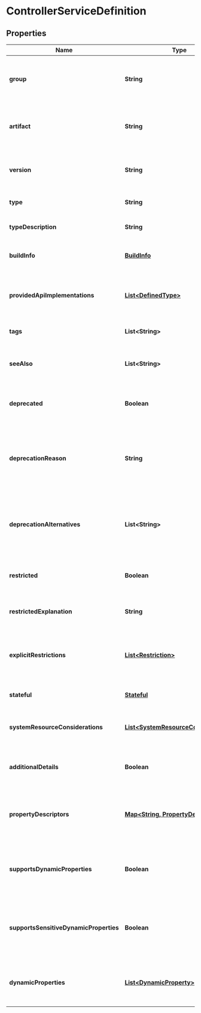 
# ControllerServiceDefinition

## Properties
Name | Type | Description | Notes
------------ | ------------- | ------------- | -------------
**group** | **String** | The group name of the bundle that provides the referenced type. |  [optional]
**artifact** | **String** | The artifact name of the bundle that provides the referenced type. |  [optional]
**version** | **String** | The version of the bundle that provides the referenced type. |  [optional]
**type** | **String** | The fully-qualified class type | 
**typeDescription** | **String** | The description of the type. |  [optional]
**buildInfo** | [**BuildInfo**](BuildInfo.md) | The build metadata for this component |  [optional]
**providedApiImplementations** | [**List&lt;DefinedType&gt;**](DefinedType.md) | If this type represents a provider for an interface, this lists the APIs it implements |  [optional]
**tags** | **List&lt;String&gt;** | The tags associated with this type |  [optional]
**seeAlso** | **List&lt;String&gt;** | The names of other component types that may be related |  [optional]
**deprecated** | **Boolean** | Whether or not the component has been deprecated |  [optional]
**deprecationReason** | **String** | If this component has been deprecated, this optional field can be used to provide an explanation |  [optional]
**deprecationAlternatives** | **List&lt;String&gt;** | If this component has been deprecated, this optional field provides alternatives to use |  [optional]
**restricted** | **Boolean** | Whether or not the component has a general restriction |  [optional]
**restrictedExplanation** | **String** | An optional description of the general restriction |  [optional]
**explicitRestrictions** | [**List&lt;Restriction&gt;**](Restriction.md) | Explicit restrictions that indicate a require permission to use the component |  [optional]
**stateful** | [**Stateful**](Stateful.md) | Indicates if the component stores state |  [optional]
**systemResourceConsiderations** | [**List&lt;SystemResourceConsideration&gt;**](SystemResourceConsideration.md) | The system resource considerations for the given component |  [optional]
**additionalDetails** | **Boolean** | Indicates if the component has additional details documentation |  [optional]
**propertyDescriptors** | [**Map&lt;String, PropertyDescriptor&gt;**](PropertyDescriptor.md) | Descriptions of configuration properties applicable to this component. |  [optional]
**supportsDynamicProperties** | **Boolean** | Whether or not this component makes use of dynamic (user-set) properties. |  [optional]
**supportsSensitiveDynamicProperties** | **Boolean** | Whether or not this component makes use of sensitive dynamic (user-set) properties. |  [optional]
**dynamicProperties** | [**List&lt;DynamicProperty&gt;**](DynamicProperty.md) | Describes the dynamic properties supported by this component |  [optional]



